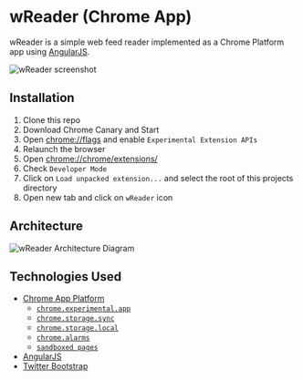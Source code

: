 # wReader (Chrome App)

wReader is a simple web feed reader implemented as a Chrome Platform app using [AngularJS](http://angularjs.org/).

![wReader screenshot](https://raw.github.com/GoogleChrome/wReader-app/master/docs/wReader.png)


## Installation

1. Clone this repo
2. Download Chrome Canary and Start
3. Open <chrome://flags> and enable `Experimental Extension APIs`
4. Relaunch the browser
5. Open <chrome://chrome/extensions/>
6. Check `Developer Mode`
7. Click on `Load unpacked extension...` and select the root of this projects directory
8. Open new tab and click on `wReader` icon


## Architecture

![wReader Architecture Diagram](https://raw.github.com/GoogleChrome/wReader-app/master/docs/wReader-arch.png)

## Technologies Used

- [Chrome App Platform](http://developer.chrome.com/trunk/apps/about_apps.html)
  - [`chrome.experimental.app`](http://developer.chrome.com/trunk/apps/app_lifecycle.html)
  - [`chrome.storage.sync`](http://code.google.com/chrome/extensions/dev/storage.html)
  - [`chrome.storage.local`](http://code.google.com/chrome/extensions/dev/storage.html)
  - [`chrome.alarms`](http://code.google.com/chrome/extensions/dev/alarms.html)
  - [`sandboxed pages`](http://code.google.com/chrome/extensions/dev/manifest.html#sandbox)
- [AngularJS](http://angularjs.org/)
- [Twitter Bootstrap](http://twitter.github.com/bootstrap/)

